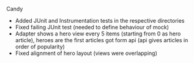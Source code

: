 Candy

- Added JUnit and Instrumentation tests in the respective directories
- Fixed failing JUnit test (needed to define behaviour of mock)
- Adapter shows a hero view every 5 items (starting from 0 as hero article), heroes are the first articles got form api 
(api gives articles in order of popularity)
- Fixed alignment of hero layout (views were overlapping)